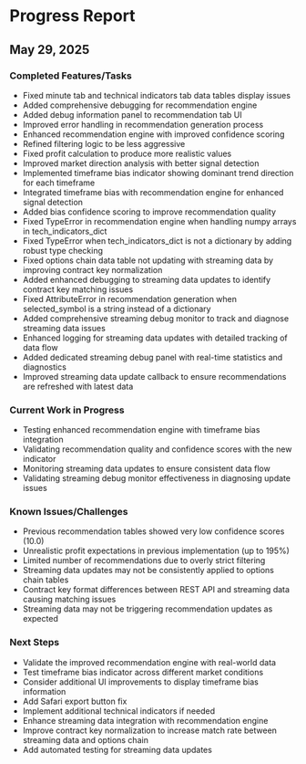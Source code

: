 # Progress Report

## May 29, 2025

### Completed Features/Tasks
- Fixed minute tab and technical indicators tab data tables display issues
- Added comprehensive debugging for recommendation engine
- Added debug information panel to recommendation tab UI
- Improved error handling in recommendation generation process
- Enhanced recommendation engine with improved confidence scoring
- Refined filtering logic to be less aggressive
- Fixed profit calculation to produce more realistic values
- Improved market direction analysis with better signal detection
- Implemented timeframe bias indicator showing dominant trend direction for each timeframe
- Integrated timeframe bias with recommendation engine for enhanced signal detection
- Added bias confidence scoring to improve recommendation quality
- Fixed TypeError in recommendation engine when handling numpy arrays in tech_indicators_dict
- Fixed TypeError when tech_indicators_dict is not a dictionary by adding robust type checking
- Fixed options chain data table not updating with streaming data by improving contract key normalization
- Added enhanced debugging to streaming data updates to identify contract key matching issues
- Fixed AttributeError in recommendation generation when selected_symbol is a string instead of a dictionary
- Added comprehensive streaming debug monitor to track and diagnose streaming data issues
- Enhanced logging for streaming data updates with detailed tracking of data flow
- Added dedicated streaming debug panel with real-time statistics and diagnostics
- Improved streaming data update callback to ensure recommendations are refreshed with latest data

### Current Work in Progress
- Testing enhanced recommendation engine with timeframe bias integration
- Validating recommendation quality and confidence scores with the new indicator
- Monitoring streaming data updates to ensure consistent data flow
- Validating streaming debug monitor effectiveness in diagnosing update issues

### Known Issues/Challenges
- Previous recommendation tables showed very low confidence scores (10.0)
- Unrealistic profit expectations in previous implementation (up to 195%)
- Limited number of recommendations due to overly strict filtering
- Streaming data updates may not be consistently applied to options chain tables
- Contract key format differences between REST API and streaming data causing matching issues
- Streaming data may not be triggering recommendation updates as expected

### Next Steps
- Validate the improved recommendation engine with real-world data
- Test timeframe bias indicator across different market conditions
- Consider additional UI improvements to display timeframe bias information
- Add Safari export button fix
- Implement additional technical indicators if needed
- Enhance streaming data integration with recommendation engine
- Improve contract key normalization to increase match rate between streaming data and options chain
- Add automated testing for streaming data updates
